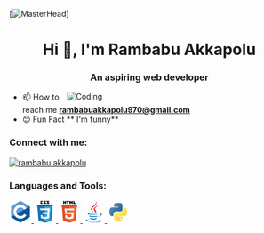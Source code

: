 [![MasterHead](https://camo.githubusercontent.com/d4902b57b5e2549993dfc819375943915f4a4bd1c2b3718f894547e1910c3e2e/68747470733a2f2f63686b736b696c6c732e636f6d2f77702d636f6e74656e742f75706c6f6164732f323032302f30342f62616e6e65722d62672e676966)]
<h1 align="center">Hi 👋, I'm Rambabu Akkapolu</h1>
<h3 align="center">An aspiring web developer </h3>
<img align="right" alt="Coding" width="400" src="https://camo.githubusercontent.com/dbd02eb60eede5c8e12d03bb1531f7df43acf13a3d8a90bccbda7aa220799a1d/68747470733a2f2f74342e667463646e2e6e65742f6a70672f30332f31332f34302f34352f3336305f465f3331333430343534315f6539595a33706874366f45456b4d5875687854626f71584132423253684e6e432e6a7067">

- 📫 How to reach me **rambabuakkapolu970@gmail.com**
- 😊 Fun Fact ** I'm funny**
<h3 align="left">Connect with me:</h3>
<p align="left">
<a href="https://www.linkedin.com/in/rambabu-akkapolu/" target="blank"><img align="center" src="https://raw.githubusercontent.com/rahuldkjain/github-profile-readme-generator/master/src/images/icons/Social/linked-in-alt.svg" alt="rambabu akkapolu" height="30" width="40" /></a>
</p>

<h3 align="left">Languages and Tools:</h3>
<p align="left"> <a href="https://www.cprogramming.com/" target="_blank" rel="noreferrer"> <img src="https://raw.githubusercontent.com/devicons/devicon/master/icons/c/c-original.svg" alt="c" width="40" height="40"/> </a> <a href="https://www.w3schools.com/css/" target="_blank" rel="noreferrer"> <img src="https://raw.githubusercontent.com/devicons/devicon/master/icons/css3/css3-original-wordmark.svg" alt="css3" width="40" height="40"/> </a> <a href="https://www.w3.org/html/" target="_blank" rel="noreferrer"> <img src="https://raw.githubusercontent.com/devicons/devicon/master/icons/html5/html5-original-wordmark.svg" alt="html5" width="40" height="40"/> </a> <a href="https://www.java.com" target="_blank" rel="noreferrer"> <img src="https://raw.githubusercontent.com/devicons/devicon/master/icons/java/java-original.svg" alt="java" width="40" height="40"/> </a> <a href="https://www.python.org" target="_blank" rel="noreferrer"> <img src="https://raw.githubusercontent.com/devicons/devicon/master/icons/python/python-original.svg" alt="python" width="40" height="40"/> </a> </p>
